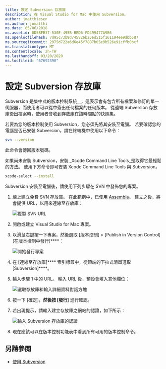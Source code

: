 ```yaml
---
title: 設定 Subversion 存放庫
description: 在 Visual Studio for Mac 中使用 Subversion。
author: jmatthiesen
ms.author: jomatthi
ms.date: 05/06/2018
ms.assetid: 0D58FB37-530E-495B-BED6-FD499477A9B6
ms.openlocfilehash: 7d95c73b8d745826b256d515f161194ee9dbb587
ms.sourcegitcommit: 2975d722a6d6e45f7887b05e9b526e91cffb0bcf
ms.translationtype: MT
ms.contentlocale: zh-TW
ms.lasthandoff: 03/20/2020
ms.locfileid: "67692390"
---
```

# <a name="set-up-a-subversion-repository"></a>設定 Subversion 存放庫

Subversion 是集中式的版本控制系統__，這表示會有包含所有檔案和修訂的單一伺服器，而使用者可以從中簽出任何檔案的任何版本。 從遠端 Subversion 存放庫簽出檔案時，使用者會收到存放庫在該時間點的快照集。

若要為您的版本控制使用 Subversion，您必須先將其安裝至電腦。 若要確認您的電腦是否已安裝 Subversion，請在終端機中使用以下命令：

```bash
svn --version
```

此命令會傳回版本號碼。

如果尚未安裝 Subversion，安裝 _Xcode Command Line Tools_是取得它最輕鬆的方法。 使用下方命令即可安裝 Xcode Command Line Tools 與 Subversion。

```bash
xcode-select --install
```

Subversion 安裝至電腦後，請使用下列步驟在 SVN 中發佈您的專案。

1. 線上建立免費 SVN 存放庫。 在此範例中，已使用 [Assembla](https://app.assembla.com/)。 建立之後，將會提供 URL，以用來連線至存放庫：

    ![複製 SVN URL](media/version-control-subversion1-sml.png)

2. 開啟或建立 Visual Studio for Mac 專案。

3. 以滑鼠右鍵按一下專案，然後選取 [版本控制] > [Publish in Version Control] (在版本控制中發行)****：

    ![開始發行專案](media/version-control-subversion2.png)

4. 在 [連線至存放庫]**** 索引標籤中，從頂端的下拉式清單選取 [Subversion]****。

5. 輸入步驟 1 中的 URL。 輸入 URL 後，預設會填入其他欄位：

    ![選取存放庫和輸入詳細資料對話方塊](media/version-control-subversion3.png)

7. 按一下 [確定]****，然後按 [發行]**** 進行確認。

7. 若出現提示，請輸入建立存放庫之網站的認證，如下所示：

    ![輸入 Subversion 存放庫的認證](media/version-control-subversion5.png)

8. 現在應該可以在版本控制功能表中看到所有可用的版本控制命令。

## <a name="see-also"></a>另請參閱

- [使用 Subversion](working-with-subversion.md)